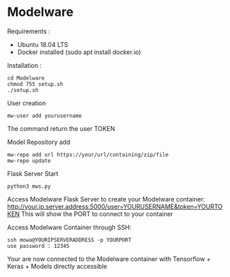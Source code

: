 # Modelware

Requirements :
- Ubuntu 18.04 LTS
- Docker installed (sudo apt install docker.io)

Installation : 
```
cd Modelware
chmod 755 setup.sh
./setup.sh
```
User creation
```
mw-user add yourusername
```
The command return the user TOKEN

Model Repository add
```
mw-repo add url https://your/url/containing/zip/file
mw-repo update
```
Flask Server Start
```
python3 mws.py
```
Access Modelware Flask Server to create your Modelware container:
http://your.ip.server.address:5000/user=YOURUSERNAME&token=YOURTOKEN
This will show the PORT to connect to your container

Access Modelware Container through SSH:
```
ssh mowa@YOURIPSERVERADDRESS -p YOURPORT
use password : 12345
```
Your are now connected to the Modelware container with Tensorflow + Keras + Models directly accessible






